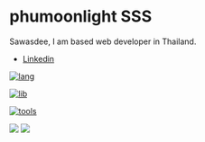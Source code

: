 # phumoonlight SSS

Sawasdee, I am based web developer in Thailand.

- [Linkedin](https://www.linkedin.com/in/poosarn/) 

[![lang](https://skillicons.dev/icons?i=js,html,css,nodejs,ts,go,py)](https://skillicons.dev)

[![lib](https://skillicons.dev/icons?i=tailwind,styledcomponents,react,nextjs,vue,angular,express,nest,sequelize,django)](https://skillicons.dev)

[![tools](https://skillicons.dev/icons?i=postgres,mongo,firebase,postman,git,docker,aws,gcp)](https://skillicons.dev)

<img src="https://github-readme-stats.vercel.app/api?username=phumoonlight&show_icons=true&theme=chartreuse-dark" />
<img src="https://github-readme-stats.vercel.app/api/top-langs/?username=phumoonlight&theme=chartreuse-dark&layout=compact" />

[twitter]: https://twitter.com/phumoonlight
[facebook]: https://www.facebook.com/ppmeemee
[next]: https://github.com/vercel/next.js
[react]: https://github.com/topics/react
[vue]: https://github.com/topics/vue
[angular]: https://github.com/topics/angular
[golang]: https://github.com/topics/go
[python]: https://github.com/topics/python
[node]: https://github.com/topics/node
[javascript]: https://github.com/topics/javascript
[typescript]: https://github.com/topics/typescript
[html]: https://github.com/topics/html
[css]: https://github.com/topics/css
[tailwindcss]: https://tailwindcss.com/
[postgres]: https://github.com/topics/postgres
[sequelize]: https://github.com/sequelize/sequelize
[mongodb]: https://www.mongodb.com/
[docker]: https://github.com/topics/docker
[firebase]: https://github.com/topics/firebase
